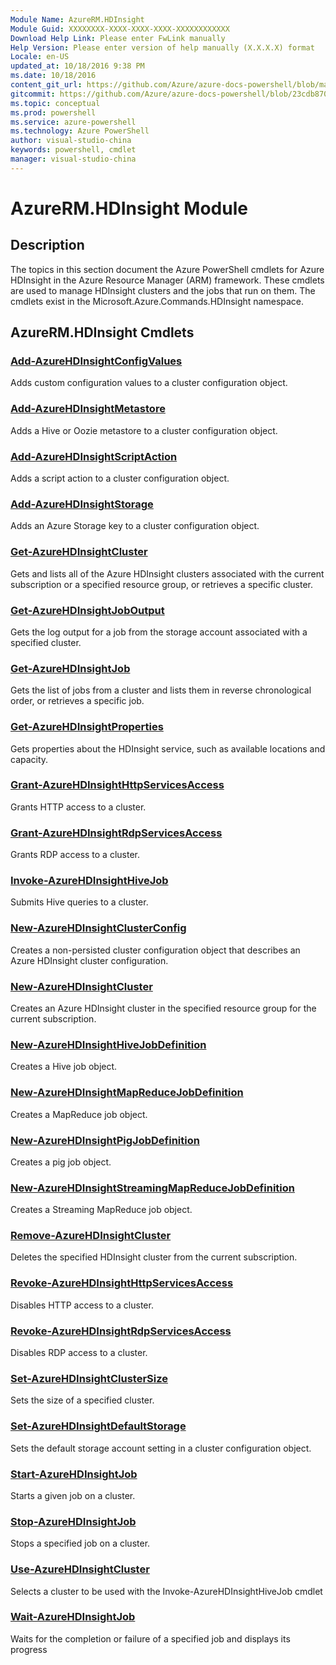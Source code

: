 ```yaml
---
Module Name: AzureRM.HDInsight
Module Guid: XXXXXXXX-XXXX-XXXX-XXXX-XXXXXXXXXXXX
Download Help Link: Please enter FwLink manually
Help Version: Please enter version of help manually (X.X.X.X) format
Locale: en-US
updated_at: 10/18/2016 9:38 PM
ms.date: 10/18/2016
content_git_url: https://github.com/Azure/azure-docs-powershell/blob/master/azureps-cmdlets-docs/ResourceManager/AzureRM.HDInsight/v0.9.8/AzureRM.HDInsight.md
gitcommit: https://github.com/Azure/azure-docs-powershell/blob/23cdb8705d4ab9807c0e21b238f3b134a7d49c7d/azureps-cmdlets-docs/ResourceManager/AzureRM.HDInsight/v0.9.8/AzureRM.HDInsight.md
ms.topic: conceptual
ms.prod: powershell
ms.service: azure-powershell
ms.technology: Azure PowerShell
author: visual-studio-china
keywords: powershell, cmdlet
manager: visual-studio-china
---
```


# AzureRM.HDInsight Module
## Description
The topics in this section document the Azure PowerShell cmdlets for Azure HDInsight in the Azure Resource Manager (ARM) framework. These cmdlets are used to manage HDInsight clusters and the jobs that run on them. The cmdlets exist in the Microsoft.Azure.Commands.HDInsight namespace.

## AzureRM.HDInsight Cmdlets
### [Add-AzureHDInsightConfigValues](.\Add-AzureHDInsightConfigValues.md)
Adds custom configuration values to a cluster configuration object.


### [Add-AzureHDInsightMetastore](.\Add-AzureHDInsightMetastore.md)
Adds a Hive or Oozie metastore to a cluster configuration object.


### [Add-AzureHDInsightScriptAction](.\Add-AzureHDInsightScriptAction.md)
Adds a script action to a cluster configuration object.


### [Add-AzureHDInsightStorage](.\Add-AzureHDInsightStorage.md)
Adds an Azure Storage key to a cluster configuration object.


### [Get-AzureHDInsightCluster](.\Get-AzureHDInsightCluster.md)
Gets and lists all of the Azure HDInsight clusters associated with the current subscription or a specified resource group, or retrieves a specific cluster.


### [Get-AzureHDInsightJobOutput](.\Get-AzureHDInsightJobOutput.md)
Gets the log output for a job from the storage account associated with a specified cluster.


### [Get-AzureHDInsightJob](.\Get-AzureHDInsightJob.md)
Gets the list of jobs from a cluster and lists them in reverse chronological order, or retrieves a specific job.


### [Get-AzureHDInsightProperties](.\Get-AzureHDInsightProperties.md)
Gets properties about the HDInsight service, such as available locations and capacity.


### [Grant-AzureHDInsightHttpServicesAccess](.\Grant-AzureHDInsightHttpServicesAccess.md)
Grants HTTP access to a cluster.


### [Grant-AzureHDInsightRdpServicesAccess](.\Grant-AzureHDInsightRdpServicesAccess.md)
Grants RDP access to a cluster.


### [Invoke-AzureHDInsightHiveJob](.\Invoke-AzureHDInsightHiveJob.md)
Submits Hive queries to a cluster.


### [New-AzureHDInsightClusterConfig](.\New-AzureHDInsightClusterConfig.md)
Creates a non-persisted cluster configuration object that describes an Azure HDInsight cluster configuration.


### [New-AzureHDInsightCluster](.\New-AzureHDInsightCluster.md)
Creates an Azure HDInsight cluster in the specified resource group for the current subscription.


### [New-AzureHDInsightHiveJobDefinition](.\New-AzureHDInsightHiveJobDefinition.md)
Creates a Hive job object.


### [New-AzureHDInsightMapReduceJobDefinition](.\New-AzureHDInsightMapReduceJobDefinition.md)
Creates a MapReduce job object.


### [New-AzureHDInsightPigJobDefinition](.\New-AzureHDInsightPigJobDefinition.md)
Creates a pig job object.


### [New-AzureHDInsightStreamingMapReduceJobDefinition](.\New-AzureHDInsightStreamingMapReduceJobDefinition.md)
Creates a Streaming MapReduce job object.


### [Remove-AzureHDInsightCluster](.\Remove-AzureHDInsightCluster.md)
Deletes the specified HDInsight cluster from the current subscription.


### [Revoke-AzureHDInsightHttpServicesAccess](.\Revoke-AzureHDInsightHttpServicesAccess.md)
Disables HTTP access to a cluster.


### [Revoke-AzureHDInsightRdpServicesAccess](.\Revoke-AzureHDInsightRdpServicesAccess.md)
Disables RDP access to a cluster.


### [Set-AzureHDInsightClusterSize](.\Set-AzureHDInsightClusterSize.md)
Sets the size of a specified cluster.


### [Set-AzureHDInsightDefaultStorage](.\Set-AzureHDInsightDefaultStorage.md)
Sets the default storage account setting in a cluster configuration object.


### [Start-AzureHDInsightJob](.\Start-AzureHDInsightJob.md)
Starts a given job on a cluster.


### [Stop-AzureHDInsightJob](.\Stop-AzureHDInsightJob.md)
Stops a specified job on a cluster.


### [Use-AzureHDInsightCluster](.\Use-AzureHDInsightCluster.md)
Selects a cluster to be used with the Invoke-AzureHDInsightHiveJob cmdlet


### [Wait-AzureHDInsightJob](.\Wait-AzureHDInsightJob.md)
Waits for the completion or failure of a specified job and displays its progress




